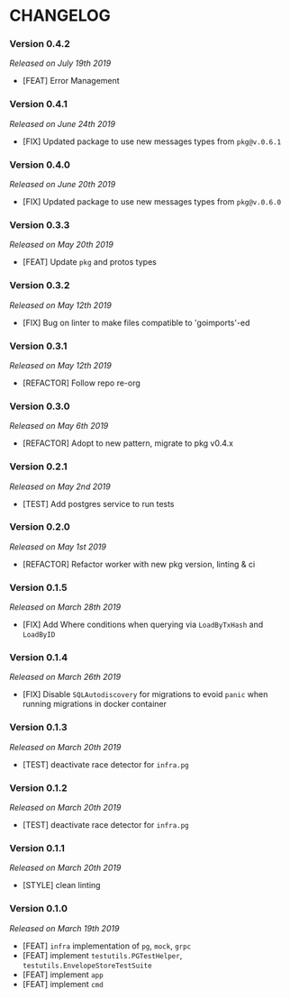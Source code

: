 # CHANGELOG

### Version 0.4.2

*Released on July 19th 2019*

- [FEAT] Error Management

### Version 0.4.1

*Released on June 24th 2019*

- [FIX] Updated package to use new messages types from `pkg@v.0.6.1`

### Version 0.4.0

*Released on June 20th 2019*

- [FIX] Updated package to use new messages types from `pkg@v.0.6.0`

### Version 0.3.3

*Released on May 20th 2019*

- [FEAT] Update `pkg` and protos types

### Version 0.3.2

*Released on May 12th 2019*

- [FIX] Bug on linter to make files compatible to 'goimports'-ed

### Version 0.3.1

*Released on May 12th 2019*

- [REFACTOR] Follow repo re-org

### Version 0.3.0

*Released on May 6th 2019*

- [REFACTOR] Adopt to new pattern, migrate to pkg v0.4.x

### Version 0.2.1

*Released on May 2nd 2019*

- [TEST] Add postgres service to run tests

### Version 0.2.0

*Released on May 1st 2019*

- [REFACTOR] Refactor worker with new pkg version, linting & ci

### Version 0.1.5

*Released on March 28th 2019*

- [FIX] Add Where conditions when querying via `LoadByTxHash` and `LoadByID`

### Version 0.1.4

*Released on March 26th 2019*

- [FIX] Disable `SQLAutodiscovery` for migrations to evoid `panic` when running migrations in docker container

### Version 0.1.3

*Released on March 20th 2019*

- [TEST] deactivate race detector for `infra.pg`

### Version 0.1.2

*Released on March 20th 2019*

- [TEST] deactivate race detector for `infra.pg`

### Version 0.1.1

*Released on March 20th 2019*

- [STYLE] clean linting

### Version 0.1.0

*Released on March 19th 2019*

- [FEAT] `infra` implementation of `pg`, `mock`, `grpc`
- [FEAT] implement `testutils.PGTestHelper`, `testutils.EnvelopeStoreTestSuite`
- [FEAT] implement `app`
- [FEAT] implement `cmd`
  